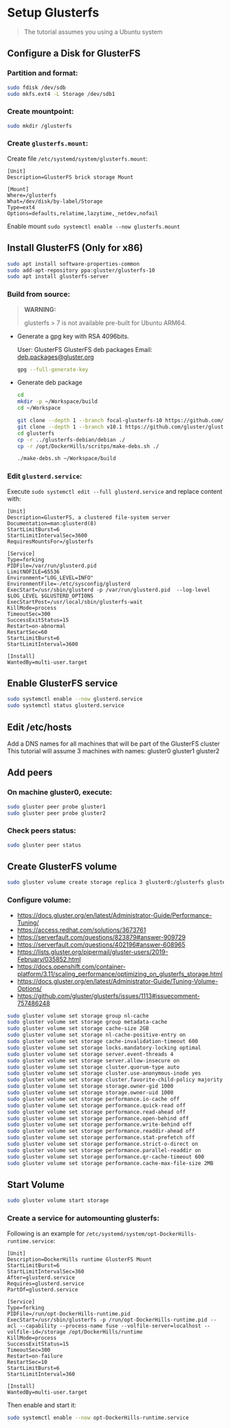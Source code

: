 # Setup Glusterfs

>The tutorial assumes you using a Ubuntu system

## Configure a Disk for GlusterFS

### Partition and format:

```sh
sudo fdisk /dev/sdb
sudo mkfs.ext4 -L Storage /dev/sdb1
```

### Create mountpoint:

```sh
sudo mkdir /glusterfs
```

### Create `glusterfs.mount`:

Create file `/etc/systemd/system/glusterfs.mount`:

```
[Unit]
Description=GlusterFS brick storage Mount

[Mount]
Where=/glusterfs
What=/dev/disk/by-label/Storage
Type=ext4
Options=defaults,relatime,lazytime,_netdev,nofail
```

Enable mount `sudo systemctl enable --now glusterfs.mount`

## Install GlusterFS (Only for x86)

```sh
sudo apt install software-properties-common
sudo add-apt-repository ppa:gluster/glusterfs-10
sudo apt install glusterfs-server
```

### Build from source:

> **WARNING:**
>
> glusterfs > 7 is not available pre-built for Ubuntu ARM64.

- Generate a gpg key with RSA 4096bits.

    User: GlusterFS GlusterFS deb packages
    Email: deb.packages@gluster.org

    ```sh
    gpg --full-generate-key
    ```

- Generate deb package

    ```sh
    cd
    mkdir -p ~/Workspace/build
    cd ~/Workspace

    git clone --depth 1 --branch focal-glusterfs-10 https://github.com/gluster/glusterfs-debian.git
    git clone --depth 1 --branch v10.1 https://github.com/gluster/glusterfs.git
    cd glusterfs
    cp -r ../glusterfs-debian/debian ./
    cp -r /opt/DockerHills/scritps/make-debs.sh ./

    ./make-debs.sh ~/Workspace/build
    ```

### Edit `glusterd.service`:

Execute `sudo systemctl edit --full glusterd.service` and replace content with:

```
[Unit]
Description=GlusterFS, a clustered file-system server
Documentation=man:glusterd(8)
StartLimitBurst=6
StartLimitIntervalSec=3600
RequiresMountsFor=/glusterfs

[Service]
Type=forking
PIDFile=/var/run/glusterd.pid
LimitNOFILE=65536
Environment="LOG_LEVEL=INFO"
EnvironmentFile=-/etc/sysconfig/glusterd
ExecStart=/usr/sbin/glusterd -p /var/run/glusterd.pid  --log-level $LOG_LEVEL $GLUSTERD_OPTIONS
ExecStartPost=/usr/local/sbin/glusterfs-wait
KillMode=process
TimeoutSec=300
SuccessExitStatus=15
Restart=on-abnormal
RestartSec=60
StartLimitBurst=6
StartLimitInterval=3600

[Install]
WantedBy=multi-user.target
```

## Enable GlusterFS service

```sh
sudo systemctl enable --now glusterd.service
sudo systemctl status glusterd.service
```

## Edit /etc/hosts

Add a DNS names for all machines that will be part of the GlusterFS cluster
This tutorial will assume 3 machines with names: gluster0 gluster1 gluster2

## Add peers

### On machine gluster0, execute:

```sh
sudo gluster peer probe gluster1
sudo gluster peer probe gluster2
```

### Check peers status:

```sh
sudo gluster peer status
```

## Create GlusterFS volume

```sh
sudo gluster volume create storage replica 3 gluster0:/glusterfs gluster1:/glusterfs gluster2:/glusterfs force
```

### Configure volume:

- https://docs.gluster.org/en/latest/Administrator-Guide/Performance-Tuning/
- https://access.redhat.com/solutions/3673761
- https://serverfault.com/questions/823879#answer-909729
- https://serverfault.com/questions/402196#answer-608965
- https://lists.gluster.org/pipermail/gluster-users/2019-February/035852.html
- https://docs.openshift.com/container-platform/3.11/scaling_performance/optimizing_on_glusterfs_storage.html
- https://docs.gluster.org/en/latest/Administrator-Guide/Tuning-Volume-Options/
- https://github.com/gluster/glusterfs/issues/1113#issuecomment-757486248

```sh
sudo gluster volume set storage group nl-cache
sudo gluster volume set storage group metadata-cache
sudo gluster volume set storage cache-size 2GB
sudo gluster volume set storage nl-cache-positive-entry on
sudo gluster volume set storage cache-invalidation-timeout 600
sudo gluster volume set storage locks.mandatory-locking optimal
sudo gluster volume set storage server.event-threads 4
sudo gluster volume set storage server.allow-insecure on
sudo gluster volume set storage cluster.quorum-type auto
sudo gluster volume set storage cluster.use-anonymous-inode yes
sudo gluster volume set storage cluster.favorite-child-policy majority
sudo gluster volume set storage storage.owner-gid 1000
sudo gluster volume set storage storage.owner-uid 1000
sudo gluster volume set storage performance.io-cache off
sudo gluster volume set storage performance.quick-read off
sudo gluster volume set storage performance.read-ahead off
sudo gluster volume set storage performance.open-behind off
sudo gluster volume set storage performance.write-behind off
sudo gluster volume set storage performance.readdir-ahead off
sudo gluster volume set storage performance.stat-prefetch off
sudo gluster volume set storage performance.strict-o-direct on
sudo gluster volume set storage performance.parallel-readdir on
sudo gluster volume set storage performance.qr-cache-timeout 600
sudo gluster volume set storage performance.cache-max-file-size 2MB

```

## Start Volume

```sh
sudo gluster volume start storage
```

### Create a service for automounting glusterfs:

Following is an example for `/etc/systemd/system/opt-DockerHills-runtime.service`:

```
[Unit]
Description=DockerHills runtime GlusterFS Mount
StartLimitBurst=6
StartLimitIntervalSec=360
After=glusterd.service
Requires=glusterd.service
PartOf=glusterd.service

[Service]
Type=forking
PIDFile=/run/opt-DockerHills-runtime.pid
ExecStart=/usr/sbin/glusterfs -p /run/opt-DockerHills-runtime.pid --acl --capability --process-name fuse --volfile-server=localhost --volfile-id=/storage /opt/DockerHills/runtime
KillMode=process
SuccessExitStatus=15
TimeoutSec=300
Restart=on-failure
RestartSec=10
StartLimitBurst=6
StartLimitInterval=360

[Install]
WantedBy=multi-user.target
```

Then enable and start it:

```sh
sudo systemctl enable --now opt-DockerHills-runtime.service
```
